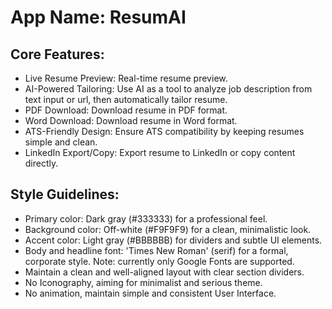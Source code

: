 # **App Name**: ResumAI

## Core Features:

- Live Resume Preview: Real-time resume preview.
- AI-Powered Tailoring: Use AI as a tool to analyze job description from text input or url, then automatically tailor resume.
- PDF Download: Download resume in PDF format.
- Word Download: Download resume in Word format.
- ATS-Friendly Design: Ensure ATS compatibility by keeping resumes simple and clean.
- LinkedIn Export/Copy: Export resume to LinkedIn or copy content directly.

## Style Guidelines:

- Primary color: Dark gray (#333333) for a professional feel.
- Background color: Off-white (#F9F9F9) for a clean, minimalistic look.
- Accent color: Light gray (#BBBBBB) for dividers and subtle UI elements.
- Body and headline font: 'Times New Roman' (serif) for a formal, corporate style. Note: currently only Google Fonts are supported.
- Maintain a clean and well-aligned layout with clear section dividers.
- No Iconography, aiming for minimalist and serious theme.
- No animation, maintain simple and consistent User Interface.